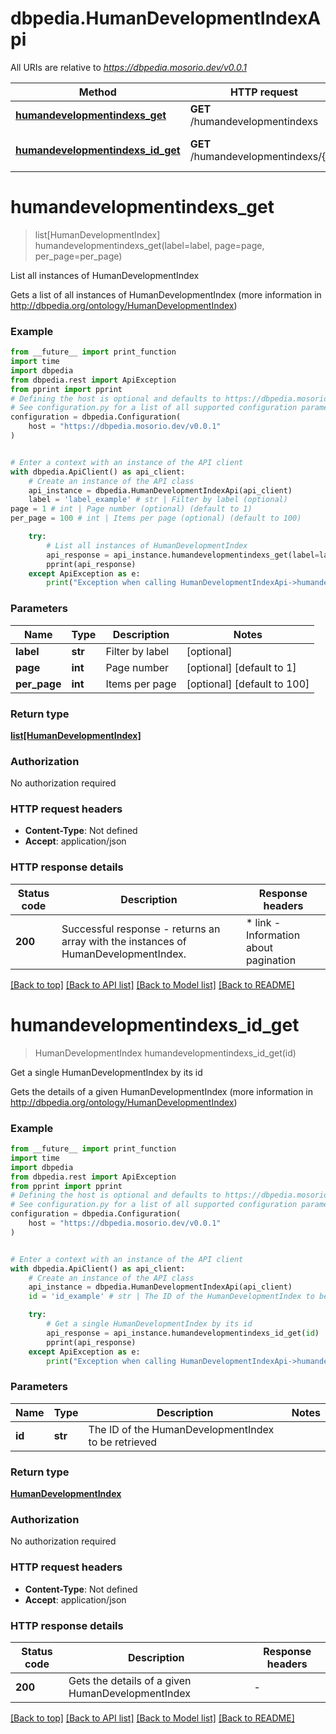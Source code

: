 # dbpedia.HumanDevelopmentIndexApi

All URIs are relative to *https://dbpedia.mosorio.dev/v0.0.1*

Method | HTTP request | Description
------------- | ------------- | -------------
[**humandevelopmentindexs_get**](HumanDevelopmentIndexApi.md#humandevelopmentindexs_get) | **GET** /humandevelopmentindexs | List all instances of HumanDevelopmentIndex
[**humandevelopmentindexs_id_get**](HumanDevelopmentIndexApi.md#humandevelopmentindexs_id_get) | **GET** /humandevelopmentindexs/{id} | Get a single HumanDevelopmentIndex by its id


# **humandevelopmentindexs_get**
> list[HumanDevelopmentIndex] humandevelopmentindexs_get(label=label, page=page, per_page=per_page)

List all instances of HumanDevelopmentIndex

Gets a list of all instances of HumanDevelopmentIndex (more information in http://dbpedia.org/ontology/HumanDevelopmentIndex)

### Example

```python
from __future__ import print_function
import time
import dbpedia
from dbpedia.rest import ApiException
from pprint import pprint
# Defining the host is optional and defaults to https://dbpedia.mosorio.dev/v0.0.1
# See configuration.py for a list of all supported configuration parameters.
configuration = dbpedia.Configuration(
    host = "https://dbpedia.mosorio.dev/v0.0.1"
)


# Enter a context with an instance of the API client
with dbpedia.ApiClient() as api_client:
    # Create an instance of the API class
    api_instance = dbpedia.HumanDevelopmentIndexApi(api_client)
    label = 'label_example' # str | Filter by label (optional)
page = 1 # int | Page number (optional) (default to 1)
per_page = 100 # int | Items per page (optional) (default to 100)

    try:
        # List all instances of HumanDevelopmentIndex
        api_response = api_instance.humandevelopmentindexs_get(label=label, page=page, per_page=per_page)
        pprint(api_response)
    except ApiException as e:
        print("Exception when calling HumanDevelopmentIndexApi->humandevelopmentindexs_get: %s\n" % e)
```

### Parameters

Name | Type | Description  | Notes
------------- | ------------- | ------------- | -------------
 **label** | **str**| Filter by label | [optional] 
 **page** | **int**| Page number | [optional] [default to 1]
 **per_page** | **int**| Items per page | [optional] [default to 100]

### Return type

[**list[HumanDevelopmentIndex]**](HumanDevelopmentIndex.md)

### Authorization

No authorization required

### HTTP request headers

 - **Content-Type**: Not defined
 - **Accept**: application/json

### HTTP response details
| Status code | Description | Response headers |
|-------------|-------------|------------------|
**200** | Successful response - returns an array with the instances of HumanDevelopmentIndex. |  * link - Information about pagination <br>  |

[[Back to top]](#) [[Back to API list]](../README.md#documentation-for-api-endpoints) [[Back to Model list]](../README.md#documentation-for-models) [[Back to README]](../README.md)

# **humandevelopmentindexs_id_get**
> HumanDevelopmentIndex humandevelopmentindexs_id_get(id)

Get a single HumanDevelopmentIndex by its id

Gets the details of a given HumanDevelopmentIndex (more information in http://dbpedia.org/ontology/HumanDevelopmentIndex)

### Example

```python
from __future__ import print_function
import time
import dbpedia
from dbpedia.rest import ApiException
from pprint import pprint
# Defining the host is optional and defaults to https://dbpedia.mosorio.dev/v0.0.1
# See configuration.py for a list of all supported configuration parameters.
configuration = dbpedia.Configuration(
    host = "https://dbpedia.mosorio.dev/v0.0.1"
)


# Enter a context with an instance of the API client
with dbpedia.ApiClient() as api_client:
    # Create an instance of the API class
    api_instance = dbpedia.HumanDevelopmentIndexApi(api_client)
    id = 'id_example' # str | The ID of the HumanDevelopmentIndex to be retrieved

    try:
        # Get a single HumanDevelopmentIndex by its id
        api_response = api_instance.humandevelopmentindexs_id_get(id)
        pprint(api_response)
    except ApiException as e:
        print("Exception when calling HumanDevelopmentIndexApi->humandevelopmentindexs_id_get: %s\n" % e)
```

### Parameters

Name | Type | Description  | Notes
------------- | ------------- | ------------- | -------------
 **id** | **str**| The ID of the HumanDevelopmentIndex to be retrieved | 

### Return type

[**HumanDevelopmentIndex**](HumanDevelopmentIndex.md)

### Authorization

No authorization required

### HTTP request headers

 - **Content-Type**: Not defined
 - **Accept**: application/json

### HTTP response details
| Status code | Description | Response headers |
|-------------|-------------|------------------|
**200** | Gets the details of a given HumanDevelopmentIndex |  -  |

[[Back to top]](#) [[Back to API list]](../README.md#documentation-for-api-endpoints) [[Back to Model list]](../README.md#documentation-for-models) [[Back to README]](../README.md)

